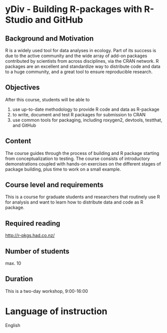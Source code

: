 # yDiv - Building R-packages with R-Studio and GitHub

## Background and Motivation
R is a widely used tool for data analyses in ecology.
Part of its success is due to the active community and the wide array of add-on packages contributed by scientists from across disciplines, via the CRAN network.
R packages are an excellent and standardize way to distribute code and data to a huge community, and a great tool to ensure reproducible research.

## Objectives
After this course, students will be able to

1.	use up-to-date methodology to provide R code and data as R-package
2.	to write, document and test R packages for submission to CRAN
3.	use common tools for packaging, including roxygen2, devtools, testthat, and GitHub

## Content
The course guides through the process of building and R package starting from conceptualization to testing.
The course consists of introductory demonstrations coupled with hands-on exercises on the different stages of package building, plus time to work on a small example.

## Course level and requirements
This is a course for graduate students and researchers that routinely use R for analysis and want to learn how to distribute data and code as R package.

## Required reading
http://r-pkgs.had.co.nz/

## Number of students
max. 10

## Duration
This is a two-day workshop, 9:00-16:00

# Language of instruction
English
